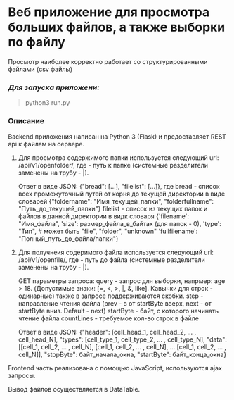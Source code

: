 # Веб приложение для просмотра больших файлов, а также выборки по файлу

Просмотр наиболее корректно работает со структурированными файлами (csv файлы)

### ***Для запуска приложени:***
>python3 run.py

### **Описание**

Backend приложения написан на Python 3 (Flask) и предоставляет REST api к файлам на сервере.

1. Для просмотра содержимого папки используется следующий url: /api/v1/openfolder/<path>, где <path> - путь к папке
   (системные разделители заменены на трубу - |).

   Ответ в виде JSON: {"bread": [...], "filelist": [...]}, где
      bread - список всех промежуточный путей от корня до текущей директории
              в виде словарей {"foldername": "Имя_текущей_папки",
                               "folderfullname": "Путь_до_текущей_папки"}
      filelist - список из текущих папок и файлов в данной директории
                 в видк словаря {'filename': "Имя_файла",
                                 'size': размер_файла_в_байтах (для папок - 0),
                                 'type': "Тип",  # может быть "file", "folder", "unknown"
                                 'fullfilename': "Полный_путь_до_файла/папки"}

2. Для получнеия содеримого файла используется следующий url: /api/v1/openfile/<filename>, где
    <filename> - путь до файла (системные разделители заменены на трубу - |).

    GET параметры запроса:
        query - запрос для выборки, напрмер: age > 18. (Допустимые знаки: [=, <, >, |, &, like]. Кавычки для строк - одинарные)
                также в запросе поддерживаются скобки.
        step - направление чтения файла (prev - в от startByte вверх, next - от startByte вниз. Default - next)
        startByte - байт, с которого начинать чтение файла
        countLines - требуемое кол-во строк в файле

    Ответ в виде JSON:
        {"header": [cell_head_1, cell_head_2, ... , cell_head_N],
         "types":  [cell_type_1, cell_type_2, ... , cell_type_N],
         "data":  [[cell_1, cell_2, ... , cell_N],
                   [cell_1, cell_2, ... , cell_N],
                                ...
                   [cell_1, cell_2, ... , cell_N]],
         "stopByte": байт_начала_окна,
         "startByte": байт_конца_окна}

Frontend часть реализована с помощью JavaScript, используются ajax запросы.

Вывод файлов осуществляется в DataTable.